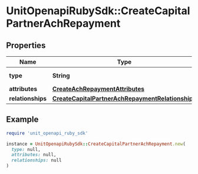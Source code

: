 # UnitOpenapiRubySdk::CreateCapitalPartnerAchRepayment

## Properties

| Name | Type | Description | Notes |
| ---- | ---- | ----------- | ----- |
| **type** | **String** |  | [default to &#39;capitalPartnerAchRepayment&#39;] |
| **attributes** | [**CreateAchRepaymentAttributes**](CreateAchRepaymentAttributes.md) |  |  |
| **relationships** | [**CreateCapitalPartnerAchRepaymentRelationships**](CreateCapitalPartnerAchRepaymentRelationships.md) |  |  |

## Example

```ruby
require 'unit_openapi_ruby_sdk'

instance = UnitOpenapiRubySdk::CreateCapitalPartnerAchRepayment.new(
  type: null,
  attributes: null,
  relationships: null
)
```

